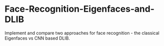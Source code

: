 # Face-Recognition-Eigenfaces-and-DLIB
 Implement and compare two approaches for face recognition - the classical Eigenfaces vs CNN based DLIB.
